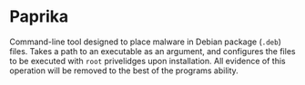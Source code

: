 # Paprika

Command-line tool designed to place malware in Debian package (`.deb`)
files. Takes a path to an executable as an argument, and configures the
files to be executed with `root` privelidges upon installation. All evidence of this operation will be removed to the best of the programs ability. 
